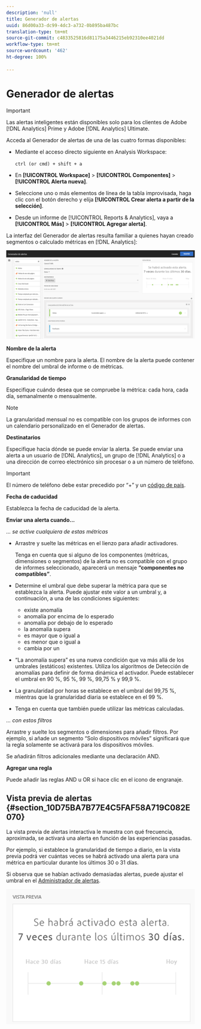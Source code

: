 ```yaml
---
description: 'null'
title: Generador de alertas
uuid: 86d00a33-dc99-4dc3-a732-0b895ba487bc
translation-type: tm+mt
source-git-commit: c4833525816d81175a3446215eb92310ee4021dd
workflow-type: tm+mt
source-wordcount: '462'
ht-degree: 100%

---
```



# Generador de alertas

>[!IMPORTANT]
>
>Las alertas inteligentes están disponibles solo para los clientes de Adobe [!DNL Analytics] Prime y Adobe [!DNL Analytics] Ultimate.

Acceda al Generador de alertas de una de las cuatro formas disponibles:

* Mediante el acceso directo siguiente en Analysis Workspace:

   `ctrl (or cmd) + shift + a`
* En **[!UICONTROL Workspace]** > **[!UICONTROL Componentes]** > **[!UICONTROL Alerta nueva]**.
* Seleccione uno o más elementos de línea de la tabla improvisada, haga clic con el botón derecho y elija **[!UICONTROL Crear alerta a partir de la selección]**.
* Desde un informe de [!UICONTROL Reports &amp; Analytics], vaya a **[!UICONTROL Más]** > **[!UICONTROL Agregar alerta]**.

La interfaz del Generador de alertas resulta familiar a quienes hayan creado segmentos o calculado métricas en [!DNL Analytics]:

![](assets/alert_builder.png)

**Nombre de la alerta**

Especifique un nombre para la alerta. El nombre de la alerta puede contener el nombre del umbral de informe o de métricas.

**Granularidad de tiempo**

Especifique cuándo desea que se compruebe la métrica: cada hora, cada día, semanalmente o mensualmente.

>[!NOTE]
>
>La granularidad mensual no es compatible con los grupos de informes con un calendario personalizado en el Generador de alertas.

**Destinatarios**

Especifique hacia dónde se puede enviar la alerta. Se puede enviar una alerta a un usuario de [!DNL Analytics], un grupo de [!DNL Analytics] o a una dirección de correo electrónico sin procesar o a un número de teléfono.

>[!IMPORTANT]
>
>El número de teléfono debe estar precedido por “+” y un [código de país](https://countrycode.org/).

**Fecha de caducidad**

Establezca la fecha de caducidad de la alerta.

**Enviar una alerta cuando...**

*... se active cualquiera de estas métricas*

* Arrastre y suelte las métricas en el lienzo para añadir activadores.

   Tenga en cuenta que si alguno de los componentes (métricas, dimensiones o segmentos) de la alerta no es compatible con el grupo de informes seleccionado, aparecerá un mensaje **“componentes no compatibles”**.

* Determine el umbral que debe superar la métrica para que se establezca la alerta. Puede ajustar este valor a un umbral y, a continuación, a una de las condiciones siguientes:

   * existe anomalía
   * anomalía por encima de lo esperado
   * anomalía por debajo de lo esperado
   * la anomalía supera
   * es mayor que o igual a
   * es menor que o igual a
   * cambia por un

* “La anomalía supera” es una nueva condición que va más allá de los umbrales (estáticos) existentes. Utiliza los algoritmos de Detección de anomalías para definir de forma dinámica el activador. Puede establecer el umbral en 90 %, 95 %, 99 %, 99,75 % y 99,9 %.
* La granularidad por horas se establece en el umbral del 99,75 %, mientras que la granularidad diaria se establece en el 99 %.
* Tenga en cuenta que también puede utilizar las métricas calculadas.

*... con estos filtros*

Arrastre y suelte los segmentos o dimensiones para añadir filtros. Por ejemplo, si añade un segmento “Solo dispositivos móviles” significará que la regla solamente se activará para los dispositivos móviles.

Se añadirán filtros adicionales mediante una declaración AND.

**Agregar una regla**

Puede añadir las reglas AND u OR si hace clic en el icono de engranaje.

## Vista previa de alertas {#section_10D75BA7B77E4C5FAF58A719C082E070}

La vista previa de alertas interactiva le muestra con qué frecuencia, aproximada, se activará una alerta en función de las experiencias pasadas.

Por ejemplo, si establece la granularidad de tiempo a diario, en la vista previa podrá ver cuántas veces se habrá activado una alerta para una métrica en particular durante los últimos 30 o 31 días.

Si observa que se habían activado demasiadas alertas, puede ajustar el umbral en el [Administrador de alertas](/help/components/c-alerts/alert-manager.md).

![](assets/alert_preview.png)
